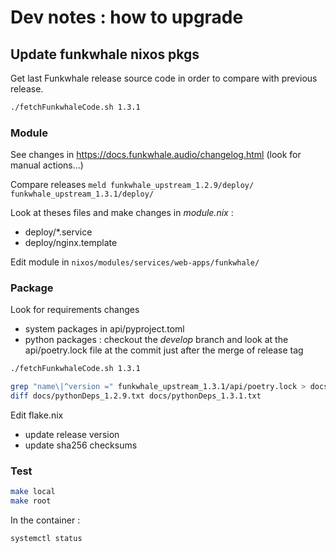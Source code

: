 
# Dev notes : how to upgrade

## Update funkwhale nixos pkgs

Get last Funkwhale release source code in order to compare with previous release.

```sh
./fetchFunkwhaleCode.sh 1.3.1
```

### Module

See changes in https://docs.funkwhale.audio/changelog.html (look for manual actions...)

Compare releases `meld funkwhale_upstream_1.2.9/deploy/ funkwhale_upstream_1.3.1/deploy/`

Look at theses files and make changes in _module.nix_ :
- deploy/*.service
- deploy/nginx.template

Edit module in `nixos/modules/services/web-apps/funkwhale/`

### Package

Look for requirements changes
* system packages in api/pyproject.toml
* python packages  : checkout the _develop_ branch and look at the api/poetry.lock file at the commit just after the merge of release tag  

```sh
./fetchFunkwhaleCode.sh 1.3.1

grep "name\|^version =" funkwhale_upstream_1.3.1/api/poetry.lock > docs/pythonDeps_1.3.1.txt
diff docs/pythonDeps_1.2.9.txt docs/pythonDeps_1.3.1.txt
```


Edit flake.nix

* update release version
* update sha256 checksums

### Test

```sh
make local
make root
```

In the container :

```sh
systemctl status

```
